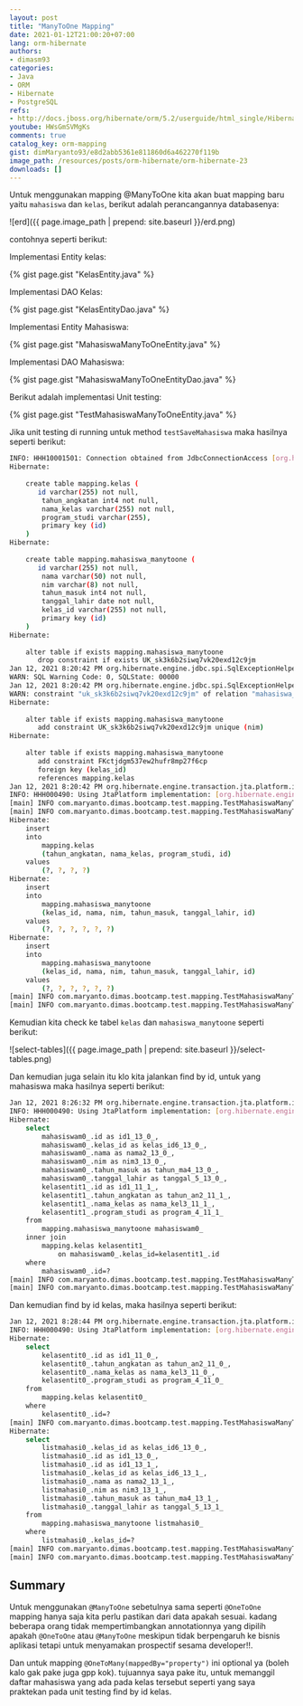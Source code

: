 ```yaml
---
layout: post
title: "ManyToOne Mapping"
date: 2021-01-12T21:00:20+07:00
lang: orm-hibernate
authors:
- dimasm93
categories:
- Java
- ORM
- Hibernate
- PostgreSQL
refs: 
- http://docs.jboss.org/hibernate/orm/5.2/userguide/html_single/Hibernate_User_Guide.html
youtube: HWsGmSVMgKs
comments: true
catalog_key: orm-mapping
gist: dimMaryanto93/e8d2abb5361e811860d6a462270f119b
image_path: /resources/posts/orm-hibernate/orm-hibernate-23
downloads: []
---
```


Untuk menggunakan mapping @ManyToOne kita akan buat mapping baru yaitu `mahasiswa` dan `kelas`, berikut adalah perancangannya databasenya:

![erd]({{ page.image_path | prepend: site.baseurl }}/erd.png)

contohnya seperti berikut:

Implementasi Entity kelas:

{% gist page.gist "KelasEntity.java" %}

Implementasi DAO Kelas:

{% gist page.gist "KelasEntityDao.java" %}

Implementasi Entity Mahasiswa:

{% gist page.gist "MahasiswaManyToOneEntity.java" %}

Implementasi DAO Mahasiswa:

{% gist page.gist "MahasiswaManyToOneEntityDao.java" %}

Berikut adalah implementasi Unit testing:

{% gist page.gist "TestMahasiswaManyToOneEntity.java" %}

Jika unit testing di running untuk method `testSaveMahasiswa` maka hasilnya seperti berikut:

```bash
INFO: HHH10001501: Connection obtained from JdbcConnectionAccess [org.hibernate.engine.jdbc.env.internal.JdbcEnvironmentInitiator$ConnectionProviderJdbcConnectionAccess@553d2579] for (non-JTA) DDL execution was not in auto-commit mode; the Connection 'local transaction' will be committed and the Connection will be set into auto-commit mode.
Hibernate: 
    
    create table mapping.kelas (
       id varchar(255) not null,
        tahun_angkatan int4 not null,
        nama_kelas varchar(255) not null,
        program_studi varchar(255),
        primary key (id)
    )
Hibernate: 
    
    create table mapping.mahasiswa_manytoone (
       id varchar(255) not null,
        nama varchar(50) not null,
        nim varchar(8) not null,
        tahun_masuk int4 not null,
        tanggal_lahir date not null,
        kelas_id varchar(255) not null,
        primary key (id)
    )
Hibernate: 
    
    alter table if exists mapping.mahasiswa_manytoone 
       drop constraint if exists UK_sk3k6b2siwq7vk20exd12c9jm
Jan 12, 2021 8:20:42 PM org.hibernate.engine.jdbc.spi.SqlExceptionHelper$StandardWarningHandler logWarning
WARN: SQL Warning Code: 0, SQLState: 00000
Jan 12, 2021 8:20:42 PM org.hibernate.engine.jdbc.spi.SqlExceptionHelper$StandardWarningHandler logWarning
WARN: constraint "uk_sk3k6b2siwq7vk20exd12c9jm" of relation "mahasiswa_manytoone" does not exist, skipping
Hibernate: 
    
    alter table if exists mapping.mahasiswa_manytoone 
       add constraint UK_sk3k6b2siwq7vk20exd12c9jm unique (nim)
Hibernate: 
    
    alter table if exists mapping.mahasiswa_manytoone 
       add constraint FKctjdgm537ew2hufr8mp27f6cp 
       foreign key (kelas_id) 
       references mapping.kelas
Jan 12, 2021 8:20:42 PM org.hibernate.engine.transaction.jta.platform.internal.JtaPlatformInitiator initiateService
INFO: HHH000490: Using JtaPlatform implementation: [org.hibernate.engine.transaction.jta.platform.internal.NoJtaPlatform]
[main] INFO com.maryanto.dimas.bootcamp.test.mapping.TestMahasiswaManyToOneEntity - mahasiswa baru: MahasiswaManyToOneEntity(id=a36b7e84-c41a-4ff0-a693-f0053d7d31c9, nim=10512148, nama=Dimas Maryanto, tanggalLahir=1993-03-01, tahunMasuk=2012, kelas=KelasEntity(id=5f5e61ea-a46c-4ffe-b05a-8831232b29af, nama=IS-01, angkatan=2011, programStudi=Informatika, listMahasiswa=null))
[main] INFO com.maryanto.dimas.bootcamp.test.mapping.TestMahasiswaManyToOneEntity - mahasiswa baru: MahasiswaManyToOneEntity(id=884a8d4c-f74d-498c-8174-89da28d7caa1, nim=10512150, nama=Muhamad Yusuf, tanggalLahir=1992-01-01, tahunMasuk=2012, kelas=KelasEntity(id=5f5e61ea-a46c-4ffe-b05a-8831232b29af, nama=IS-01, angkatan=2011, programStudi=Informatika, listMahasiswa=null))
Hibernate: 
    insert 
    into
        mapping.kelas
        (tahun_angkatan, nama_kelas, program_studi, id) 
    values
        (?, ?, ?, ?)
Hibernate: 
    insert 
    into
        mapping.mahasiswa_manytoone
        (kelas_id, nama, nim, tahun_masuk, tanggal_lahir, id) 
    values
        (?, ?, ?, ?, ?, ?)
Hibernate: 
    insert 
    into
        mapping.mahasiswa_manytoone
        (kelas_id, nama, nim, tahun_masuk, tanggal_lahir, id) 
    values
        (?, ?, ?, ?, ?, ?)
[main] INFO com.maryanto.dimas.bootcamp.test.mapping.TestMahasiswaManyToOneEntity - destroy hibernate session!
[main] INFO com.maryanto.dimas.bootcamp.test.mapping.TestMahasiswaManyToOneEntity - init hibernate session
```

Kemudian kita check ke tabel `kelas` dan `mahasiswa_manytoone` seperti berikut:

![select-tables]({{ page.image_path | prepend: site.baseurl }}/select-tables.png)

Dan kemudian juga selain itu klo kita jalankan find by id, untuk yang mahasiswa maka hasilnya seperti berikut:

```bash
Jan 12, 2021 8:26:32 PM org.hibernate.engine.transaction.jta.platform.internal.JtaPlatformInitiator initiateService
INFO: HHH000490: Using JtaPlatform implementation: [org.hibernate.engine.transaction.jta.platform.internal.NoJtaPlatform]
Hibernate: 
    select
        mahasiswam0_.id as id1_13_0_,
        mahasiswam0_.kelas_id as kelas_id6_13_0_,
        mahasiswam0_.nama as nama2_13_0_,
        mahasiswam0_.nim as nim3_13_0_,
        mahasiswam0_.tahun_masuk as tahun_ma4_13_0_,
        mahasiswam0_.tanggal_lahir as tanggal_5_13_0_,
        kelasentit1_.id as id1_11_1_,
        kelasentit1_.tahun_angkatan as tahun_an2_11_1_,
        kelasentit1_.nama_kelas as nama_kel3_11_1_,
        kelasentit1_.program_studi as program_4_11_1_ 
    from
        mapping.mahasiswa_manytoone mahasiswam0_ 
    inner join
        mapping.kelas kelasentit1_ 
            on mahasiswam0_.kelas_id=kelasentit1_.id 
    where
        mahasiswam0_.id=?
[main] INFO com.maryanto.dimas.bootcamp.test.mapping.TestMahasiswaManyToOneEntity - mahasiswa: MahasiswaManyToOneEntity(id=a36b7e84-c41a-4ff0-a693-f0053d7d31c9, nim=10512148, nama=Dimas Maryanto, tanggalLahir=1993-03-01, tahunMasuk=2012, kelas=KelasEntity(id=5f5e61ea-a46c-4ffe-b05a-8831232b29af, nama=IS-01, angkatan=2011, programStudi=Informatika))
[main] INFO com.maryanto.dimas.bootcamp.test.mapping.TestMahasiswaManyToOneEntity - destroy hibernate session!
```

Dan kemudian find by id kelas, maka hasilnya seperti berikut:

```bash
Jan 12, 2021 8:28:44 PM org.hibernate.engine.transaction.jta.platform.internal.JtaPlatformInitiator initiateService
INFO: HHH000490: Using JtaPlatform implementation: [org.hibernate.engine.transaction.jta.platform.internal.NoJtaPlatform]
Hibernate: 
    select
        kelasentit0_.id as id1_11_0_,
        kelasentit0_.tahun_angkatan as tahun_an2_11_0_,
        kelasentit0_.nama_kelas as nama_kel3_11_0_,
        kelasentit0_.program_studi as program_4_11_0_ 
    from
        mapping.kelas kelasentit0_ 
    where
        kelasentit0_.id=?
[main] INFO com.maryanto.dimas.bootcamp.test.mapping.TestMahasiswaManyToOneEntity - kelas: KelasEntity(id=5f5e61ea-a46c-4ffe-b05a-8831232b29af, nama=IS-01, angkatan=2011, programStudi=Informatika)
Hibernate: 
    select
        listmahasi0_.kelas_id as kelas_id6_13_0_,
        listmahasi0_.id as id1_13_0_,
        listmahasi0_.id as id1_13_1_,
        listmahasi0_.kelas_id as kelas_id6_13_1_,
        listmahasi0_.nama as nama2_13_1_,
        listmahasi0_.nim as nim3_13_1_,
        listmahasi0_.tahun_masuk as tahun_ma4_13_1_,
        listmahasi0_.tanggal_lahir as tanggal_5_13_1_ 
    from
        mapping.mahasiswa_manytoone listmahasi0_ 
    where
        listmahasi0_.kelas_id=?
[main] INFO com.maryanto.dimas.bootcamp.test.mapping.TestMahasiswaManyToOneEntity - list mahasiswa: [MahasiswaManyToOneEntity(id=a36b7e84-c41a-4ff0-a693-f0053d7d31c9, nim=10512148, nama=Dimas Maryanto, tanggalLahir=1993-03-01, tahunMasuk=2012, kelas=KelasEntity(id=5f5e61ea-a46c-4ffe-b05a-8831232b29af, nama=IS-01, angkatan=2011, programStudi=Informatika)), MahasiswaManyToOneEntity(id=884a8d4c-f74d-498c-8174-89da28d7caa1, nim=10512150, nama=Muhamad Yusuf, tanggalLahir=1992-01-01, tahunMasuk=2012, kelas=KelasEntity(id=5f5e61ea-a46c-4ffe-b05a-8831232b29af, nama=IS-01, angkatan=2011, programStudi=Informatika))]
[main] INFO com.maryanto.dimas.bootcamp.test.mapping.TestMahasiswaManyToOneEntity - destroy hibernate session!
```

## Summary 

Untuk menggunakan `@ManyToOne` sebetulnya sama seperti `@OneToOne` mapping hanya saja kita perlu pastikan dari data apakah sesuai. kadang beberapa orang tidak mempertimbangkan annotationnya yang dipilih apakah `@OneToOne` atau `@ManyToOne` meskipun tidak berpengaruh ke bisnis aplikasi tetapi untuk menyamakan prospectif sesama developer!!.

Dan untuk mapping `@OneToMany(mappedBy="property")` ini optional ya (boleh kalo gak pake juga gpp kok). tujuannya saya pake itu, untuk memanggil daftar mahasiswa yang ada pada kelas tersebut seperti yang saya praktekan pada unit testing find by id kelas.